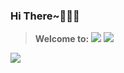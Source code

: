 ### Hi There~🤗🤗🤗

> **Welcome to:** 
[![](https://img.shields.io/badge/MyHomepage-@Conqueror712-green.svg)](https://conqueror712.github.io) [![](https://img.shields.io/badge/MyBlog-@Conqueror712-blue.svg)](https://juejin.cn/user/1297878069809725/posts)

<!--
**Conqueror712/Conqueror712** is a ✨ _special_ ✨ repository because its `README.md` (this file) appears on your GitHub profile.

Here are some ideas to get you started:

- 🔭 I’m currently working on ...
- 🌱 I’m currently learning ...
- 👯 I’m looking to collaborate on ...
- 🤔 I’m looking for help with ...
- 💬 Ask me about ...
- 📫 How to reach me: ...
- 😄 Pronouns: ...
- ⚡ Fun fact: ...
-->
<!--
<div align="left"><img height="200px" src="https://github-readme-stats.vercel.app/api?username=Conqueror712&hide_title=true&hide_border=true&show_icons=trueline_height=21&text_color=000&icon_color=000&bg_color=0,ea6161,ffc64d,fffc4d,52fa5a&theme=blue-green" /></div>
-->

[![](https://github-readme-stats.vercel.app/api?username=Conqueror712&theme=gotham)](https://github.com/anuraghazra/github-readme-stats)

